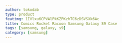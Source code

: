 ```yaml
---
author: tokodab
type: product
featimg: 1IVlxu6CPVAlPkKZPKzhTC6zDSVSXk6Ac
title: Comics Rocket Racoon Samsung Galaxy S9 Case
tags: [samsung, galaxy, s9]
category: [samsung]
---
```

